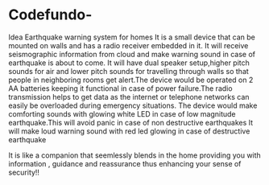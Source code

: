 # Codefundo-
Idea
Earthquake warning system for homes
It is a small device that can be mounted on walls and has a radio receiver embedded in it.
It will receive seismographic information from cloud and make warning sound in case of earthquake is about to come.
It will have dual speaker setup,higher pitch sounds for air and lower pitch sounds for travelling through walls so 
that people in neighboring rooms get alert.The device would be operated on 2 AA batteries keeping it functional in case of power failure.The radio transmission helps to get data as the internet or telephone networks can easily be overloaded during emergency situations.
The device would make comforting sounds with glowing white LED in case of low magnitude earthquake.This will avoid panic in case of non destructive earthquakes
It will make loud warning sound with red led glowing in case of destructive earthquake 

It is like a companion that seemlessly blends in the home providing you with information , guidance and reassurance thus 
enhancing your sense of security!!
